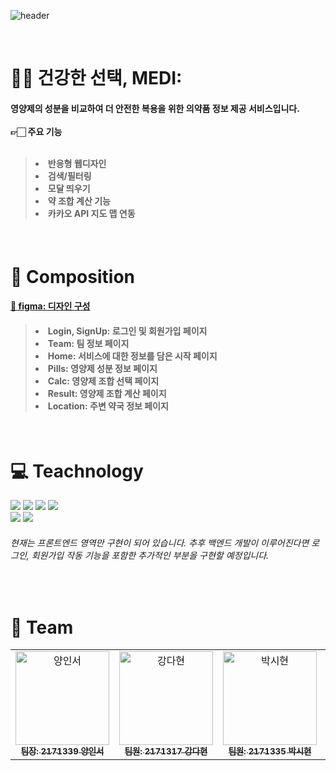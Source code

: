 ![header](https://capsule-render.vercel.app/api?type=shark&desc=웹프레임워크1%20%22폼미쳤다%22%20&descSize=20&color=a5c1f1&height=250&section=header&text=%20medi💊%20&fontAlignY=30&descAlignY=50&animation=fadeIn&fontSize=60
)

<br>
<div align="left">
  <h1>👨‍⚕️ 건강한 선택, MEDI:</h1>
  <h4>
    영양제의 성분을 비교하여 더 안전한 복용을 위한 의약품 정보 제공 서비스입니다.<br/><br/>
    👉🏻 주요 기능<br/><br/>
    <blockquote>
      <li>반응형 웹디자인</li>
      <li>검색/필터링</li>
      <li>모달 띄우기</li>
      <li>약 조합 계산 기능</li>
      <li>카카오 API 지도 맵 연동</li>
    </blockquote>
  </h4>
  <br>
  
  <h1>📝 Composition</h1>
  <h4><a href="https://www.figma.com/file/gj3YSwxk5hOT6GVVrg4mKv/%3Cform%3E-%EB%AF%B8%EC%B3%A4%EB%8B%A4-team-library?type=design&node-id=2324%3A2&mode=design&t=EfxvjbHcuOtBQavp-1">🔗 figma: 디자인 구성</a></h4>
  <h4>
    <blockquote>
    <li>Login, SignUp: 로그인 및 회원가입 페이지</li>
    <li>Team: 팀 정보 페이지</li>
    <li>Home: 서비스에 대한 정보를 담은 시작 페이지</li>
    <li>Pills: 영양제 성분 정보 페이지</li>
    <li>Calc: 영양제 조합 선택 페이지</li>
    <li>Result: 영양제 조합 계산 페이지</li>
    <li>Location: 주변 약국 정보 페이지</li>
    </blockquote>
  </h4>
  <br>

  <h1>💻 Teachnology</h1>
  <img src="https://img.shields.io/badge/html5-E34F26?style=flat&logo=html5&logoColor=white" />
  <img src="https://img.shields.io/badge/javascript-F7DF1E?style=flat&logo=javascript&logoColor=white" />
  <img src="https://img.shields.io/badge/css3-1572B6?style=flat&logo=css3&logoColor=white" />
	<img src="https://img.shields.io/badge/React-61DAFB?style=flat&logo=React&logoColor=white" /><br/>
  <img src="https://img.shields.io/badge/figma-F24E1E?style=flat&logo=figma&logoColor=white" />
  <img src="https://img.shields.io/badge/Visual Studio Code-007ACC?style=flat&logo=Visual Studio Code&logoColor=white" />
  <h6>현재는 프론트엔드 영역만 구현이 되어 있습니다. 추후 백엔드 개발이 이루어진다면 로그인, 회원가입 작동 기능을 포함한 추가적인 부분을 구현할 예정입니다.</h6>
  <br>
    
  <h1>🎄 Team</h1>
  <div align="center">
    <table>
    <tbody>
      <tr>
        <td align="center"><a href="https://github.com/sheepyis"><img src="https://github.com/sheepyis.png" width="150px;" alt="양인서"/><br /><sub><b>팀장: 2171339 양인서 </b></sub></a><br /></td>
        <td align="center"><a href="https://github.com/hyeonda02"><img src="https://github.com/hyeonda02.png" width="150px;" alt="강다현"/><br /><sub><b>팀원: 2171317 강다현</b></sub></a><br /></td>
        <td align="center"><a href="https://github.com/boxion"><img src="https://github.com/boxion.png" width="150px;" alt="박시현"/><br /><sub><b>팀원: 2171335 박시현</b></sub></a><br /></td>
        <td align="center"><a href="https://github.com/0hyujin"><img src="https://github.com/0hyujin.png" width="150px;" alt="오유진"/><br /><sub><b>팀원: 2171431 오유진</b></sub></a><br /></td>
      </tr>
    </tbody>
  </table>
</div>
</div>
